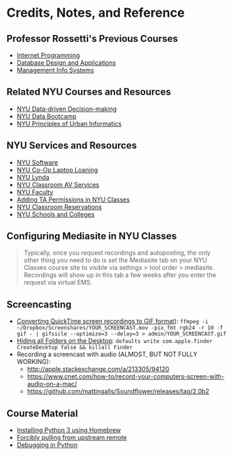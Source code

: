 # Credits, Notes, and Reference

## Professor Rossetti's Previous Courses

  + [Internet Programming](https://github.com/prof-rossetti/southernct-csc-443-01-201701)
  + [Database Design and Applications](https://github.com/prof-rossetti/gwu-istm-4121-10-201509)
  + [Management Info Systems](https://github.com/prof-rossetti/gwu-badm-2301-11-201509)

## Related NYU Courses and Resources

  + [NYU Data-driven Decision-making](http://www.d3mprof.com/)
  + [NYU Data Bootcamp](https://github.com/NYUDataBootcamp)
  + [NYU Principles of Urban Informatics](https://github.com/fedhere/PUI2016_fb55)

## NYU Services and Resources

  + [NYU Software](http://www.nyu.edu/life/information-technology/getting-started/software.html)
  + [NYU Co-Op Laptop Loaning](http://www.nyu.edu/life/information-technology/locations-and-facilities/student-technology-centers/laguardia-co-op.html#Laptop)
  + [NYU Lynda](https://www.nyu.edu/lynda)
  + [NYU Classroom AV Services](https://nyu.service-now.com/servicelink/kb_search.do?id=KB0013493)
  + [NYU Faculty](https://www.nyu.edu/faculty.html)
  + [Adding TA Permissions in NYU Classes](https://nyu.service-now.com/servicelink/kb_search.do?id=KB0010347)
  + [NYU Classroom Reservations](https://virtualems.stern.nyu.edu/BrowseReservations.aspx)
  + [NYU Schools and Colleges](https://www.nyu.edu/academics/schools-and-colleges.html)

## Configuring Mediasite in NYU Classes

> Typically, once you request recordings and autoposting, the only other thing you need to do is set the Mediasite tab on your NYU Classes course site to visible via settings > tool order > mediasite. Recordings will show up in this tab a few weeks after you enter the request via virtual EMS.

## Screencasting

  + [Converting QuickTime screen recordings to GIF format](https://gist.github.com/dergachev/4627207)): `ffmpeg -i ~/Dropbox/Screenshares/YOUR_SCREENCAST.mov -pix_fmt rgb24 -r 10 -f gif - | gifsicle --optimize=3 --delay=3 > admin/YOUR_SCREENCAST.gif`
  + [Hiding all Folders on the Desktop](http://www.cultofmac.com/272595/quickly-hide-icons-desktop-os-x-tips/): `defaults write com.apple.finder CreateDesktop false && killall Finder`
  + Recording a screencast with audio (ALMOST, BUT NOT FULLY WORKING):
    + http://apple.stackexchange.com/a/213305/94120
    + https://www.cnet.com/how-to/record-your-computers-screen-with-audio-on-a-mac/
    + https://github.com/mattingalls/Soundflower/releases/tag/2.0b2

## Course Material

  + [Installing Python 3 using Homebrew](http://python-guide-pt-br.readthedocs.io/en/latest/starting/install3/osx/)
  + [Forcibly pulling from upstream remote](https://stackoverflow.com/a/9646323/670433)
  + [Debugging in Python](http://daguar.github.io/2014/06/05/just-dropped-in-interactive-coding-in-ruby-python-javascript/)
